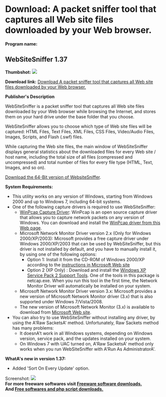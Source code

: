 # Download: A packet sniffer tool that captures all Web site files downloaded by your Web browser.

**Program name:**

## WebSiteSniffer 1.37

  
**Thumbshot:** ![](http://www.freewarefiles.com/screenshot/websitesniffer_md.jpg)   
  
**Download link:** [Download A packet sniffer tool that captures all Web site files downloaded by your Web browser.](http://freesoftwares.boysofts.com/WebSiteSniffer_program_71208.html)  
  


**Publisher's Description**  
  


WebSiteSniffer is a packet sniffer tool that captures all Web site files downloaded by your Web browser while browsing the Internet, and stores them on your hard drive under the base folder that you choose. 

WebSiteSniffer allows you to choose which type of Web site files will be captured: HTML Files, Text Files, XML Files, CSS Files, Video/Audio Files, Images, Scripts, and Flash (.swf) files.

While capturing the Web site files, the main window of WebSiteSniffer displays general statistics about the downloaded files for every Web site / host name, including the total size of all files (compressed and uncompressed) and total number of files for every file type (HTML, Text, Images, and so on).

[Download the 64-Bit version of WebsiteSniffer](http://www.nirsoft.net/utils/websitesniffer-x64.zip).

**System Requirements:**

  * This utility works on any version of Windows, starting from Windows 2000 and up to Windows 7, including 64-bit systems. 
  * One of the following capture drivers is required to use WebSiteSniffer: 
    * [WinPcap Capture Driver](http://www.winpcap.org/install/default.htm): WinPcap is an open source capture driver that allows you to capture network packets on any version of Windows. You can download and install the [WinPcap driver from this Web page](http://www.winpcap.org/install/default.htm). 
    * Microsoft Network Monitor Driver version 2.x (Only for Windows 2000/XP/2003): Microsoft provides a free capture driver under Windows 2000/XP/2003 that can be used by WebSiteSniffer, but this driver is not installed by default, and you have to manually install it, by using one of the following options: 
      * Option 1: Install it from the CD-ROM of Windows 2000/XP according to the [instructions in Microsoft Web site](http://www.microsoft.com/windows/windows2000/en/advanced/help/app_netmon.htm)
      * Option 2 (XP Only) : Download and install the [Windows XP Service Pack 2 Support Tools](http://www.microsoft.com/downloads/details.aspx?familyid=49ae8576-9bb9-4126-9761-ba8011fabf38&displaylang=en). One of the tools in this package is netcap.exe. When you run this tool in the first time, the Network Monitor Driver will automatically be installed on your system. 
    * Microsoft Network Monitor Driver version 3.x: Microsoft provides a new version of Microsoft Network Monitor driver (3.x) that is also supported under Windows 7/Vista/2008. 
    * The new version of Microsoft Network Monitor (3.x) is available to download from [Microsoft Web site](http://www.microsoft.com/downloads/details.aspx?FamilyID=983b941d-06cb-4658-b7f6-3088333d062f&displaylang=en). 
  * You can also try to use WebSiteSniffer without installing any driver, by using the A'Raw SacketsA' method. Unfortunately, Raw Sackets method has many problems: 
    * It doesnA't work in all Windows systems, depending on Windows version, service pack, and the updates installed on your system. 
    * On Windows 7 with UAC turned on, A'Raw SacketsA' method only works when you run WebSiteSniffer with A'Run As AdministratorA'. 

**WhatA's new in version 1.37:**

  * Added 'Sort On Every Update' option. 

  
  
Screenshot: ![](http://www.freewarefiles.com/screenshot/websitesniffer.jpg)   
**For more freeware softwares visit [Freeware software downloads.](http://freesoftwares.boysofts.com/)**   
**And [Free softwares and php script downloads.](http://www.boysofts.com/)**
